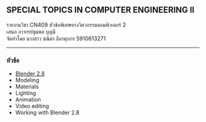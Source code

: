 ## SPECIAL TOPICS IN COMPUTER ENGINEERING II

รายงานวิชา CN409 หัวข้อพิเศษทางวิศวกรรมคอมพิวเตอร์ 2  
เสนอ อาจารย์ชุมพล บุญมี  
จัดทำโดย นางสาว ชณิตา ลีลาศุภกร 5910613271  

-------------
### หัวข้อ
- [Blender 2.8](https://github.com/chalylapis/CN409/blob/master/project/Blender2.8.md)
- Modeling
- Materials
- Lighting
- Animation
- Video editing
- Working with Blender 2.8
